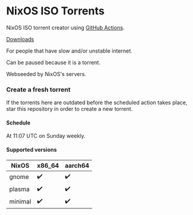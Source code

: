 # NixOS ISO Torrents

NixOS ISO torrent creator using [GitHub Actions](https://github.com/features/actions).

[Downloads](https://github.com/AnimMouse/NixOS-ISO-Torrents/releases)

For people that have slow and/or unstable internet.

Can be paused because it is a torrent.

Webseeded by NixOS's servers.

### Create a fresh torrent

If the torrents here are outdated before the scheduled action takes place, star this repository in order to create a new torrent.

#### Schedule

At 11:07 UTC on Sunday weekly.

#### Supported versions

| NixOS   | x86_64 | aarch64 |
|---------|--------|---------|
| gnome   | ✔️     | ✔️      |
| plasma  | ✔️     | ✔️      |
| minimal | ✔️     | ✔️      |